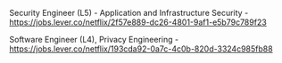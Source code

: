 Security Engineer (L5) - Application and Infrastructure Security - https://jobs.lever.co/netflix/2f57e889-dc26-4801-9af1-e5b79c789f23

Software Engineer (L4), Privacy Engineering - https://jobs.lever.co/netflix/193cda92-0a7c-4c0b-820d-3324c985fb88

